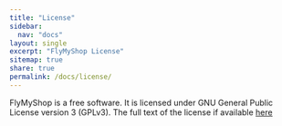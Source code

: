 ```yaml
---
title: "License"
sidebar:
  nav: "docs"
layout: single
excerpt: "FlyMyShop License"
sitemap: true
share: true
permalink: /docs/license/
---
```


FlyMyShop is a free software. It is licensed under GNU General Public License version 3 (GPLv3). The full text of the license if available  [here](https://github.com/aasisvinayak/flymyshop/blob/master/LICENSE)